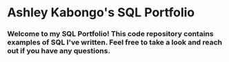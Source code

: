 # Ashley Kabongo's SQL Portfolio 

### Welcome to my SQL Portfolio! This code repository contains examples of SQL I've written. Feel free to take a look and reach out if you have any questions. 
